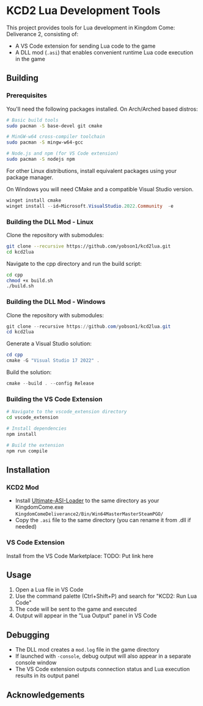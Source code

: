 # KCD2 Lua Development Tools

This project provides tools for Lua development in Kingdom Come: Deliverance 2, consisting of:
- A VS Code extension for sending Lua code to the game
- A DLL mod (`.asi`) that enables convenient runtime Lua code execution in the game

## Building

### Prerequisites

You'll need the following packages installed. On Arch/Arched based distros:

```bash
# Basic build tools
sudo pacman -S base-devel git cmake

# MinGW-w64 cross-compiler toolchain
sudo pacman -S mingw-w64-gcc

# Node.js and npm (for VS Code extension)
sudo pacman -S nodejs npm
```

For other Linux distributions, install equivalent packages using your package manager.

On Windows you will need CMake and a compatible Visual Studio version.
```ps1
winget install cmake
winget install --id=Microsoft.VisualStudio.2022.Community  -e
```

### Building the DLL Mod - Linux

Clone the repository with submodules:
```bash
git clone --recursive https://github.com/yobson1/kcd2lua.git
cd kcd2lua
```

Navigate to the cpp directory and run the build script:
```bash
cd cpp
chmod +x build.sh
./build.sh
```

### Building the DLL Mod - Windows

Clone the repository with submodules:
```ps1
git clone --recursive https://github.com/yobson1/kcd2lua.git
cd kcd2lua
```

Generate a Visual Studio solution:
```ps1
cd cpp
cmake -G "Visual Studio 17 2022" .
```

Build the solution:
```ps1
cmake --build . --config Release
```

### Building the VS Code Extension

```bash
# Navigate to the vscode_extension directory
cd vscode_extension

# Install dependencies
npm install

# Build the extension
npm run compile
```

## Installation

### KCD2 Mod

- Install [Ultimate-ASI-Loader](https://github.com/ThirteenAG/Ultimate-ASI-Loader/releases) to the same directory as your KingdomCome.exe `KingdomComeDeliverance2/Bin/Win64MasterMasterSteamPGO/`
- Copy the `.asi` file to the same directory (you can rename it from .dll if needed)

### VS Code Extension

Install from the VS Code Marketplace: TODO: Put link here

## Usage

1. Open a Lua file in VS Code
2. Use the command palette (Ctrl+Shift+P) and search for "KCD2: Run Lua Code"
3. The code will be sent to the game and executed
4. Output will appear in the "Lua Output" panel in VS Code

## Debugging

- The DLL mod creates a `mod.log` file in the game directory
- If launched with `-console`, debug output will also appear in a separate console window
- The VS Code extension outputs connection status and Lua execution results in its output panel

## Acknowledgements
